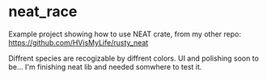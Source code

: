 # neat_race

Example project showing how to use NEAT crate, from my other repo:
https://github.com/HVisMyLife/rusty_neat

Diffrent species are recogizable by diffrent colors.
UI and polishing soon to be... I'm finishing neat lib and needed somwhere to test it.
